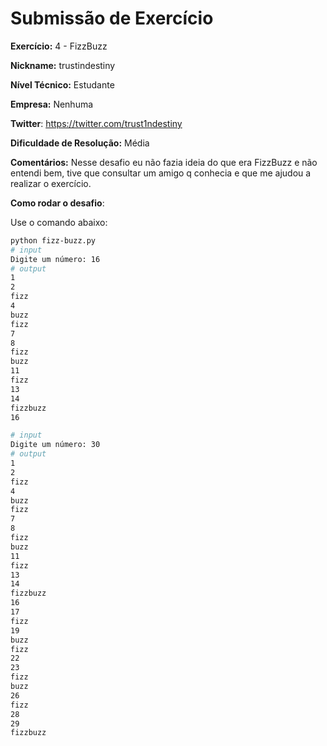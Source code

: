 # Submissão de Exercício

**Exercício:** 4 - FizzBuzz

**Nickname:** trustindestiny

**Nível Técnico:** Estudante

**Empresa:** Nenhuma

**Twitter**: https://twitter.com/trust1ndestiny

**Dificuldade de Resolução:** Média

**Comentários:** Nesse desafio eu não fazia ideia do que era FizzBuzz e não entendi bem,
tive que consultar um amigo q conhecia e que me ajudou a realizar o exercício.


**Como rodar o desafio**: 

Use o comando abaixo: 
```bash
python fizz-buzz.py
# input
Digite um número: 16
# output
1
2
fizz
4
buzz
fizz
7
8
fizz
buzz
11
fizz
13
14
fizzbuzz
16

# input
Digite um número: 30
# output
1
2
fizz
4
buzz
fizz
7
8
fizz
buzz
11
fizz
13
14
fizzbuzz
16
17
fizz
19
buzz
fizz
22
23
fizz
buzz
26
fizz
28
29
fizzbuzz

```